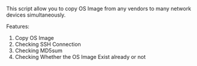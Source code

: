 This script allow you to copy OS Image from any vendors to many network devices simultaneously.

Features:

1. Copy OS Image
2. Checking SSH Connection
3. Checking MD5sum
4. Checking Whether the OS Image Exist already or not 